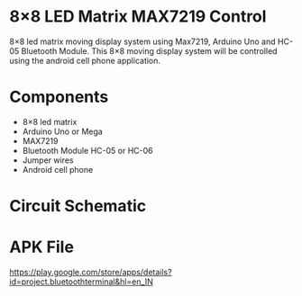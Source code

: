 # 8×8 LED Matrix MAX7219 Control 
8×8 led matrix moving display system using Max7219, Arduino Uno and HC-05 Bluetooth Module. This 8×8 moving display system will be controlled using the android cell phone application.

# Components
- 8×8 led matrix
- Arduino Uno or Mega
- MAX7219
- Bluetooth Module HC-05 or HC-06
- Jumper wires
- Android cell phone

# Circuit Schematic

# APK File
https://play.google.com/store/apps/details?id=project.bluetoothterminal&hl=en_IN